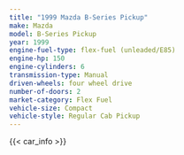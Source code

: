 ```yaml
---
title: "1999 Mazda B-Series Pickup"
make: Mazda
model: B-Series Pickup
year: 1999
engine-fuel-type: flex-fuel (unleaded/E85)
engine-hp: 150
engine-cylinders: 6
transmission-type: Manual
driven-wheels: four wheel drive
number-of-doors: 2
market-category: Flex Fuel
vehicle-size: Compact
vehicle-style: Regular Cab Pickup
---
```


{{< car_info >}}
